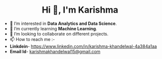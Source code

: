 <h1 align="center">Hi 👋, I'm Karishma</h1>

- 👀 I’m interested in **Data Analytics and Data Science**.
- 🌱 I’m currently learning **Machine Learning**.
- 💞️ I’m looking to collaborate on different projects.
- 📫 How to reach me :-
- **Linkdein**- https://www.linkedin.com/in/karishma-khandelwal-4a384a1aa
- **Email Id**- karishmakhandelwal15@gmail.com

<!---
karishma1508/karishma1508 is a ✨ special ✨ repository because its `README.md` (this file) appears on your GitHub profile.
You can click the Preview link to take a look at your changes.
--->
